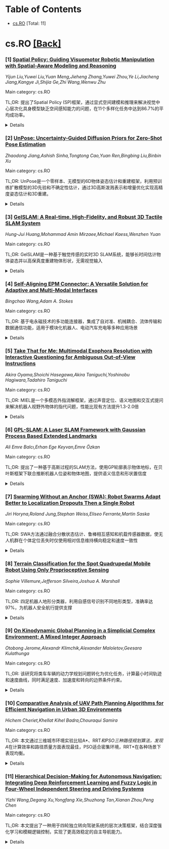 <div id=toc></div>

# Table of Contents

- [cs.RO](#cs.RO) [Total: 11]


<div id='cs.RO'></div>

# cs.RO [[Back]](#toc)

### [1] [Spatial Policy: Guiding Visuomotor Robotic Manipulation with Spatial-Aware Modeling and Reasoning](https://arxiv.org/abs/2508.15874)
*Yijun Liu,Yuwei Liu,Yuan Meng,Jieheng Zhang,Yuwei Zhou,Ye Li,Jiacheng Jiang,Kangye Ji,Shijia Ge,Zhi Wang,Wenwu Zhu*

Main category: cs.RO

TL;DR: 提出了Spatial Policy (SP)框架，通过显式空间建模和推理来解决视觉中心层次化具身模型缺乏空间感知能力的问题，在11个多样化任务中达到86.7%的平均成功率。


<details>
  <summary>Details</summary>
Motivation: 现有视觉中心层次化具身模型缺乏空间感知能力，限制了其在复杂环境中将视觉计划转化为可执行控制的有效性。

Method: 设计了空间条件具身视频生成模块、基于空间的动作预测模块和空间推理反馈策略，通过空间计划表和双阶段重规划实现统一的空间感知视觉运动机器人操作框架。

Result: SP显著优于最先进的基线方法，相比最佳基线平均提升33.0%，在11个多样化任务中达到86.7%的平均成功率。

Conclusion: SP通过显式空间建模和推理，大幅提升了具身模型在机器人控制应用中的实用性。

Abstract: Vision-centric hierarchical embodied models have demonstrated strong
potential for long-horizon robotic control. However, existing methods lack
spatial awareness capabilities, limiting their effectiveness in bridging visual
plans to actionable control in complex environments. To address this problem,
we propose Spatial Policy (SP), a unified spatial-aware visuomotor robotic
manipulation framework via explicit spatial modeling and reasoning.
Specifically, we first design a spatial-conditioned embodied video generation
module to model spatially guided predictions through a spatial plan table.
Then, we propose a spatial-based action prediction module to infer executable
actions with coordination. Finally, we propose a spatial reasoning feedback
policy to refine the spatial plan table via dual-stage replanning. Extensive
experiments show that SP significantly outperforms state-of-the-art baselines,
achieving a 33.0% average improvement over the best baseline. With an 86.7%
average success rate across 11 diverse tasks, SP substantially enhances the
practicality of embodied models for robotic control applications. Code and
checkpoints are maintained at
https://plantpotatoonmoon.github.io/SpatialPolicy/.

</details>


### [2] [UnPose: Uncertainty-Guided Diffusion Priors for Zero-Shot Pose Estimation](https://arxiv.org/abs/2508.15972)
*Zhaodong Jiang,Ashish Sinha,Tongtong Cao,Yuan Ren,Bingbing Liu,Binbin Xu*

Main category: cs.RO

TL;DR: UnPose是一个零样本、无模型的6D物体姿态估计和重建框架，利用预训练扩散模型的3D先验和不确定性估计，通过3D高斯泼溅表示和增量优化实现高精度姿态估计和3D重建。


<details>
  <summary>Details</summary>
Motivation: 传统6D姿态估计需要物体CAD模型，但获取成本高且不实用。现有方法虽然尝试绕过这一要求，但通常需要额外训练或产生幻觉几何。

Method: 从单视角RGB-D帧开始，使用多视角扩散模型估计初始3D高斯泼溅模型和不确定性。随着新观测的加入，基于不确定性指导增量优化3D模型，并通过姿态图优化确保全局一致性。

Result: 大量实验表明，UnPose在6D姿态估计精度和3D重建质量上显著优于现有方法，并在真实机器人操作任务中展示了实用性。

Conclusion: UnPose提供了一个有效的零样本解决方案，无需CAD模型或额外训练，通过扩散模型先验和不确定性指导的增量优化实现了高质量的6D姿态估计和3D重建。

Abstract: Estimating the 6D pose of novel objects is a fundamental yet challenging
problem in robotics, often relying on access to object CAD models. However,
acquiring such models can be costly and impractical. Recent approaches aim to
bypass this requirement by leveraging strong priors from foundation models to
reconstruct objects from single or multi-view images, but typically require
additional training or produce hallucinated geometry. To this end, we propose
UnPose, a novel framework for zero-shot, model-free 6D object pose estimation
and reconstruction that exploits 3D priors and uncertainty estimates from a
pre-trained diffusion model. Specifically, starting from a single-view RGB-D
frame, UnPose uses a multi-view diffusion model to estimate an initial 3D model
using 3D Gaussian Splatting (3DGS) representation, along with pixel-wise
epistemic uncertainty estimates. As additional observations become available,
we incrementally refine the 3DGS model by fusing new views guided by the
diffusion model's uncertainty, thereby continuously improving the pose
estimation accuracy and 3D reconstruction quality. To ensure global
consistency, the diffusion prior-generated views and subsequent observations
are further integrated in a pose graph and jointly optimized into a coherent
3DGS field. Extensive experiments demonstrate that UnPose significantly
outperforms existing approaches in both 6D pose estimation accuracy and 3D
reconstruction quality. We further showcase its practical applicability in
real-world robotic manipulation tasks.

</details>


### [3] [GelSLAM: A Real-time, High-Fidelity, and Robust 3D Tactile SLAM System](https://arxiv.org/abs/2508.15990)
*Hung-Jui Huang,Mohammad Amin Mirzaee,Michael Kaess,Wenzhen Yuan*

Main category: cs.RO

TL;DR: GelSLAM是一种基于触觉传感的实时3D SLAM系统，能够长时间估计物体姿态并以高保真度重建物体形状，无需视觉输入


<details>
  <summary>Details</summary>
Motivation: 精确感知物体姿态和形状对于精确抓取和操作至关重要。相比视觉方法，触觉传感在跟踪和重建接触物体时具有精度高、抗遮挡的优势，特别适合手内操作等高精度任务

Method: 使用触觉传感获取的表面法线和曲率进行鲁棒跟踪和闭环检测，而非传统的点云方法。系统能够实时跟踪物体运动并重建形状

Result: 能够以低误差和最小漂移实时跟踪物体运动，重建形状精度达到亚毫米级别，即使对于木质工具等低纹理物体也有效

Conclusion: GelSLAM将触觉传感从局部接触扩展到全局、长时程的空间感知，为涉及手内物体交互的精确操作任务提供了基础

Abstract: Accurately perceiving an object's pose and shape is essential for precise
grasping and manipulation. Compared to common vision-based methods, tactile
sensing offers advantages in precision and immunity to occlusion when tracking
and reconstructing objects in contact. This makes it particularly valuable for
in-hand and other high-precision manipulation tasks. In this work, we present
GelSLAM, a real-time 3D SLAM system that relies solely on tactile sensing to
estimate object pose over long periods and reconstruct object shapes with high
fidelity. Unlike traditional point cloud-based approaches, GelSLAM uses
tactile-derived surface normals and curvatures for robust tracking and loop
closure. It can track object motion in real time with low error and minimal
drift, and reconstruct shapes with submillimeter accuracy, even for low-texture
objects such as wooden tools. GelSLAM extends tactile sensing beyond local
contact to enable global, long-horizon spatial perception, and we believe it
will serve as a foundation for many precise manipulation tasks involving
interaction with objects in hand. The video demo is available on our website:
https://joehjhuang.github.io/gelslam.

</details>


### [4] [Self-Aligning EPM Connector: A Versatile Solution for Adaptive and Multi-Modal Interfaces](https://arxiv.org/abs/2508.16008)
*Bingchao Wang,Adam A. Stokes*

Main category: cs.RO

TL;DR: 基于电永磁技术的多功能连接器，集成了自对准、机械耦合、流体传输和数据通信功能，适用于模块化机器人、电动汽车充电等多种应用场景


<details>
  <summary>Details</summary>
Motivation: 开发一种紧凑型多功能连接器，能够同时处理机械连接、流体传输和数据通信，解决传统连接器在复杂应用场景中的局限性

Method: 采用电永磁技术，通过SLA 3D打印制造紧凑结构，集成自对准机制、流体传输通道和数据通信电子控制系统

Result: 实验证明连接器具有可靠的自对准性能、高效的流体传输能力（单回路和双通道模式）、稳定的数据传输，并能适应轴向、角度和横向偏差，同时保持低能耗

Conclusion: 该电永磁多功能连接器技术成熟，具有高度灵活性和低能耗特点，非常适合模块化机器人、电动汽车充电、家用机器人平台和航空航天对接等应用领域

Abstract: This paper presents a multifunctional connector based on electro-permanent
magnet (EPM) technology, integrating self-alignment, mechanical coupling, fluid
transfer, and data communication within a compact SLA-3D printed structure.
Experimental results demonstrate reliable self-alignment, efficient fluid
transfer in single-loop and dual-channel modes, and robust data transmission
via integrated electronic control. The connector exhibits high flexibility in
accommodating axial, angular, and lateral misalignments while maintaining low
energy consumption. These features make it highly suitable for modular
robotics, electric vehicle charging, household robotic platforms, and aerospace
docking applications.

</details>


### [5] [Take That for Me: Multimodal Exophora Resolution with Interactive Questioning for Ambiguous Out-of-View Instructions](https://arxiv.org/abs/2508.16143)
*Akira Oyama,Shoichi Hasegawa,Akira Taniguchi,Yoshinobu Hagiwara,Tadahiro Taniguchi*

Main category: cs.RO

TL;DR: MIEL是一个多模态外指消解框架，通过声音定位、语义地图和交互式提问来解决机器人视野外物体的指代问题，性能比现有方法提升1.3-2.0倍


<details>
  <summary>Details</summary>
Motivation: 现有外指消解方法主要依赖视觉数据，无法处理用户或物体不在机器人视野内的真实场景

Method: 结合声音源定位(SSL)确定用户位置，构建语义地图，使用视觉语言模型(VLMs)和GPT-4o进行交互式提问

Result: 实验显示，用户可见时性能提升约1.3倍，用户不可见时提升约2.0倍

Conclusion: MIEL框架通过多模态融合和主动交互，有效解决了真实环境中视野外物体的指代消解问题

Abstract: Daily life support robots must interpret ambiguous verbal instructions
involving demonstratives such as ``Bring me that cup,'' even when objects or
users are out of the robot's view. Existing approaches to exophora resolution
primarily rely on visual data and thus fail in real-world scenarios where the
object or user is not visible. We propose Multimodal Interactive Exophora
resolution with user Localization (MIEL), which is a multimodal exophora
resolution framework leveraging sound source localization (SSL), semantic
mapping, visual-language models (VLMs), and interactive questioning with
GPT-4o. Our approach first constructs a semantic map of the environment and
estimates candidate objects from a linguistic query with the user's skeletal
data. SSL is utilized to orient the robot toward users who are initially
outside its visual field, enabling accurate identification of user gestures and
pointing directions. When ambiguities remain, the robot proactively interacts
with the user, employing GPT-4o to formulate clarifying questions. Experiments
in a real-world environment showed results that were approximately 1.3 times
better when the user was visible to the robot and 2.0 times better when the
user was not visible to the robot, compared to the methods without SSL and
interactive questioning. The project website is
https://emergentsystemlabstudent.github.io/MIEL/.

</details>


### [6] [GPL-SLAM: A Laser SLAM Framework with Gaussian Process Based Extended Landmarks](https://arxiv.org/abs/2508.16459)
*Ali Emre Balcı,Erhan Ege Keyvan,Emre Özkan*

Main category: cs.RO

TL;DR: 提出了一种基于高斯过程的SLAM方法，使用GP轮廓表示物体地标，在贝叶斯框架下联合推断机器人位姿和物体地图，提供语义信息和形状置信度


<details>
  <summary>Details</summary>
Motivation: 传统SLAM方法使用网格地图或点云配准，缺乏语义信息和物体级别的环境表示，需要更高效的内存使用和更丰富的环境理解

Method: 采用高斯过程(GP)基于轮廓的物体表示方法，通过递归方案在线更新轮廓，在完全贝叶斯框架下制定SLAM问题，联合推断机器人位姿和基于物体的地图

Result: 在合成和真实世界实验中验证了方法，在不同结构化环境中实现了准确的定位和建图性能，提供了物体数量和面积等语义信息

Conclusion: GP基于轮廓的表示方法为SLAM提供了语义丰富的环境模型，支持概率测量到物体的关联，为安全导航和探索等下游任务提供有价值的形状置信度信息

Abstract: We present a novel Simultaneous Localization and Mapping (SLAM) method that
employs Gaussian Process (GP) based landmark (object) representations. Instead
of conventional grid maps or point cloud registration, we model the environment
on a per object basis using GP based contour representations. These contours
are updated online through a recursive scheme, enabling efficient memory usage.
The SLAM problem is formulated within a fully Bayesian framework, allowing
joint inference over the robot pose and object based map. This representation
provides semantic information such as the number of objects and their areas,
while also supporting probabilistic measurement to object associations.
Furthermore, the GP based contours yield confidence bounds on object shapes,
offering valuable information for downstream tasks like safe navigation and
exploration. We validate our method on synthetic and real world experiments,
and show that it delivers accurate localization and mapping performance across
diverse structured environments.

</details>


### [7] [Swarming Without an Anchor (SWA): Robot Swarms Adapt Better to Localization Dropouts Then a Single Robot](https://arxiv.org/abs/2508.16460)
*Jiri Horyna,Roland Jung,Stephan Weiss,Eliseo Ferrante,Martin Saska*

Main category: cs.RO

TL;DR: SWA方法通过融合分散状态估计、鲁棒相互感知和机载传感器数据，使无人机群在个体定位丢失时仅使用相对信息维持横向稳定和速度一致性


<details>
  <summary>Details</summary>
Motivation: 解决无人机群在个体定位系统间歇性失效时的状态估计问题，提高多无人机系统的可靠性和弹性

Method: 融合分散状态估计、鲁棒相互感知和机载传感器数据，利用相对信息估计无人机横向状态并识别相对于局部星座的无歧义状态

Result: 实现了速度一致性（双积分器同步问题），除了整个群集的均匀平移漂移外，所有干扰和性能下降都被衰减

Conclusion: 模拟和真实实验验证了该方法在主要定位不可靠或不可用的情况下维持凝聚群行为的有效性，为紧密合作提高多无人机系统可靠性提供了新机会

Abstract: In this paper, we present the Swarming Without an Anchor (SWA) approach to
state estimation in swarms of Unmanned Aerial Vehicles (UAVs) experiencing
ego-localization dropout, where individual agents are laterally stabilized
using relative information only. We propose to fuse decentralized state
estimation with robust mutual perception and onboard sensor data to maintain
accurate state awareness despite intermittent localization failures. Thus, the
relative information used to estimate the lateral state of UAVs enables the
identification of the unambiguous state of UAVs with respect to the local
constellation. The resulting behavior reaches velocity consensus, as this task
can be referred to as the double integrator synchronization problem. All
disturbances and performance degradations except a uniform translation drift of
the swarm as a whole is attenuated which is enabling new opportunities in using
tight cooperation for increasing reliability and resilience of multi-UAV
systems. Simulations and real-world experiments validate the effectiveness of
our approach, demonstrating its capability to sustain cohesive swarm behavior
in challenging conditions of unreliable or unavailable primary localization.

</details>


### [8] [Terrain Classification for the Spot Quadrupedal Mobile Robot Using Only Proprioceptive Sensing](https://arxiv.org/abs/2508.16504)
*Sophie Villemure,Jefferson Silveira,Joshua A. Marshall*

Main category: cs.RO

TL;DR: 四足机器人地形分类器，利用自感信号识别不同地形类型，准确率达97%，为机器人安全航行提供支撑


<details>
  <summary>Details</summary>
Motivation: 四足机器人在挑战性地形上容易出现滑移和下沉等不良行为，需要地形识别技术来提升航行安全性

Method: 采用维度降屈技术处理Spot机器人提供的100多个自感信号，包括脚部突破、力量、关节角度等，然后进行分类识别

Result: 在代表性地面测试中，该地形分类器能够识别三种不同地形类型，准确率约为97%

Conclusion: 通过自感信号分析可以高效识别地形，为四足机器人的航行安全提供重要的地形可通行性信息

Abstract: Quadrupedal mobile robots can traverse a wider range of terrain types than
their wheeled counterparts but do not perform the same on all terrain types.
These robots are prone to undesirable behaviours like sinking and slipping on
challenging terrains. To combat this issue, we propose a terrain classifier
that provides information on terrain type that can be used in robotic systems
to create a traversability map to plan safer paths for the robot to navigate.
The work presented here is a terrain classifier developed for a Boston Dynamics
Spot robot. Spot provides over 100 measured proprioceptive signals describing
the motions of the robot and its four legs (e.g., foot penetration, forces,
joint angles, etc.). The developed terrain classifier combines dimensionality
reduction techniques to extract relevant information from the signals and then
applies a classification technique to differentiate terrain based on
traversability. In representative field testing, the resulting terrain
classifier was able to identify three different terrain types with an accuracy
of approximately 97%

</details>


### [9] [On Kinodynamic Global Planning in a Simplicial Complex Environment: A Mixed Integer Approach](https://arxiv.org/abs/2508.16511)
*Otobong Jerome,Alexandr Klimchik,Alexander Maloletov,Geesara Kulathunga*

Main category: cs.RO

TL;DR: 该研究将类车车辆的动力学规划问题转化为优化任务，计算最小时间轨迹和速度曲线，同时满足速度、加速度和转向的边界条件约束。


<details>
  <summary>Details</summary>
Motivation: 为了解决类车车辆在复杂3D地形中的动力学规划问题，需要同时优化空间路径和控制序列，确保从初始状态到目标状态的连续运动，并避免局部最优解。

Method: 将问题建模为混合整数分数规划，通过变量变换转化为混合整数双线性目标，再使用McCormick包络松弛为混合整数线性规划，在单纯复形环境中高效运算。

Result: 与MPPI和log-MPPI等规划器相比，该方法生成解决方案的速度快104倍，且严格满足所有约束条件。

Conclusion: 该方法能够高效解决类车车辆的动力学规划问题，在复杂地形中快速生成满足约束的最优轨迹，具有显著的性能优势。

Abstract: This work casts the kinodynamic planning problem for car-like vehicles as an
optimization task to compute a minimum-time trajectory and its associated
velocity profile, subject to boundary conditions on velocity, acceleration, and
steering. The approach simultaneously optimizes both the spatial path and the
sequence of acceleration and steering controls, ensuring continuous motion from
a specified initial position and velocity to a target end position and
velocity.The method analyzes the admissible control space and terrain to avoid
local minima. The proposed method operates efficiently in simplicial complex
environments, a preferred terrain representation for capturing intricate 3D
landscapes. The problem is initially posed as a mixed-integer fractional
program with quadratic constraints, which is then reformulated into a
mixed-integer bilinear objective through a variable transformation and
subsequently relaxed to a mixed-integer linear program using McCormick
envelopes. Comparative simulations against planners such as MPPI and log-MPPI
demonstrate that the proposed approach generates solutions 104 times faster
while strictly adhering to the specified constraints

</details>


### [10] [Comparative Analysis of UAV Path Planning Algorithms for Efficient Navigation in Urban 3D Environments](https://arxiv.org/abs/2508.16515)
*Hichem Cheriet,Khellat Kihel Badra,Chouraqui Samira*

Main category: cs.RO

TL;DR: 本文通过三维城市环境实验比较A*、RRT*和PSO三种路径规划算法，发现A*在计算效率和路径质量方面表现最佳，PSO适合密集环境，RRT*在各种场景下表现均衡。


<details>
  <summary>Details</summary>
Motivation: 无人机路径规划面临诸多挑战，现有算法虽能解决问题但存在局限性，需要通过系统实验评估主流算法的性能表现。

Method: 在三维城市环境中设计三组实验，每组包含两种场景，测试不同地图尺寸、飞行高度、障碍物密度和大小条件下的算法性能。

Result: A*算法在计算效率和路径质量方面表现最优；PSO算法特别适合密集环境和急转弯；RRT*算法因其随机搜索特性在所有实验中表现均衡。

Conclusion: 不同算法各有优势，A*综合性能最佳，PSO适合特定密集场景，RRT*具有较好的通用性，为无人机路径规划算法选择提供了实证依据。

Abstract: The most crucial challenges for UAVs are planning paths and avoiding
obstacles in their way. In recent years, a wide variety of path-planning
algorithms have been developed. These algorithms have successfully solved
path-planning problems; however, they suffer from multiple challenges and
limitations. To test the effectiveness and efficiency of three widely used
algorithms, namely A*, RRT*, and Particle Swarm Optimization (PSO), this paper
conducts extensive experiments in 3D urban city environments cluttered with
obstacles. Three experiments were designed with two scenarios each to test the
aforementioned algorithms. These experiments consider different city map sizes,
different altitudes, and varying obstacle densities and sizes in the
environment. According to the experimental results, the A* algorithm
outperforms the others in both computation efficiency and path quality. PSO is
especially suitable for tight turns and dense environments, and RRT* offers a
balance and works well across all experiments due to its randomized approach to
finding solutions.

</details>


### [11] [Hierarchical Decision-Making for Autonomous Navigation: Integrating Deep Reinforcement Learning and Fuzzy Logic in Four-Wheel Independent Steering and Driving Systems](https://arxiv.org/abs/2508.16574)
*Yizhi Wang,Degang Xu,Yongfang Xie,Shuzhong Tan,Xianan Zhou,Peng Chen*

Main category: cs.RO

TL;DR: 本文提出了一种用于四轮独立转向驾驶系统的层次决策框架，结合深度强化学习和模糊逻辑控制，实现了更高效稳定的自主导航能力。


<details>
  <summary>Details</summary>
Motivation: 解决纯粹深度强化学习在四轮独立轮轮轮系统中导致的机械压力和轮胎滑移问题，提高导航的安全性和可靠性。

Method: 采用层次决策框架，高层使用深度强化学习生成全局运动指令，低层使用模糊逻辑控制器确保运动学约束和物理可行性。

Result: 模拟实验表明该框架在训练效率、稳定性和行为表现方面都超过传统方法，并在实际工业环境中验证了其安全有效导航能力。

Conclusion: 该工作为四轮独立轮轮轮系统提供了一种可扩展、可靠的解决方案，适用于复杂的实际应用场景。

Abstract: This paper presents a hierarchical decision-making framework for autonomous
navigation in four-wheel independent steering and driving (4WISD) systems. The
proposed approach integrates deep reinforcement learning (DRL) for high-level
navigation with fuzzy logic for low-level control to ensure both task
performance and physical feasibility. The DRL agent generates global motion
commands, while the fuzzy logic controller enforces kinematic constraints to
prevent mechanical strain and wheel slippage. Simulation experiments
demonstrate that the proposed framework outperforms traditional navigation
methods, offering enhanced training efficiency and stability and mitigating
erratic behaviors compared to purely DRL-based solutions. Real-world
validations further confirm the framework's ability to navigate safely and
effectively in dynamic industrial settings. Overall, this work provides a
scalable and reliable solution for deploying 4WISD mobile robots in complex,
real-world scenarios.

</details>

